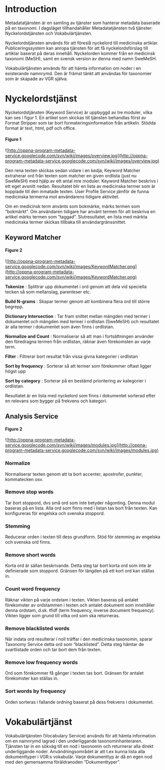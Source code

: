 # Introduction #

Metadatatjänsten är en samling av tjänster som hanterar metadata baserade på en taxonomi. I dagsläget tillhandahåller Metadatatjänsten två tjänster: Nyckelordstjänsten och Vokabulärtjänsten.

Nyckelordstjänsten används för att föreslå nyckelord till medicinska artiklar. Publiceringssystem kan anropa tjänsten för att få nyckelordsförslag till artiklar baserat på deras innehåll. Nyckelorden kommer från en medicinsk taxonomi (MeSH), samt en svensk version av denna med namn SweMeSH.

Vokabulärtjänsten används för att hämta information om noder i en existerande namnrymd. Den är främst tänkt att användas för taxonomier som är skapade av VGR själva.

# Nyckelordstjänst #

Nyckelordstjänsten (Keyword Service) är uppbyggd av tre moduler, vilka kan ses i figur 1. En artikel som skickas till tjänsten behandlas först av Format Stripper som tar bort formateringsinformation från artikeln. Stödda format är text, html, pdf och office.

#### Figure 1 ####
![http://oppna-program-metadata-service.googlecode.com/svn/wiki/images/overview.jpg](http://oppna-program-metadata-service.googlecode.com/svn/wiki/images/overview.jpg)

Den rena texten skickas sedan vidare i en kedja; Keyword Matcher extraherar ord från texten som matcher en given ordlista (just nu SweMeSH) med hjälp av ett antal inre moduler. Keyword Matcher beskrivs i ett eget avsnitt nedan. Resultatet blir en lista av medicinska termer som är kopplade till den inmatade texten. User Profile Service jämför de funna medicinska termerna mot användarens tidigare aktivitet.

Om en medicinsk term använts som bokmärke, märks termen som “bokmärkt”. Om användaren tidigare har använt termen för att beskriva en artikel märks termen som “taggad”. Slutresultatet, en lista med märkta medicinska termer skickas tillbaka till användargränssnittet.


## Keyword Matcher ##

#### Figure 2 ####
![http://oppna-program-metadata-service.googlecode.com/svn/wiki/images/KeywordMatcher.png](http://oppna-program-metadata-service.googlecode.com/svn/wiki/images/KeywordMatcher.png)

**Tokenize** : Splittrar upp dokumentet i ord genom att dela vid speciella tecken så som mellanslag, parenteser etc.

**Build N-grams** : Skapar termer genom att kombinera flera ord till större begrepp.

**Dictionary Intersection** : Tar fram snittet mellan mängden med termer i dokumentet och mängden med termer i ordlistan (SweMeSH) och resultatet är alla termer i dokumentet som även finns i ordlistan.

**Normalize and Count** : Normaliserar så att man i fortsättningen använder den föredragna termen från ordlistan, räknar även förekomsten av varje term.

**Filter** : Filtrerar bort resultat från vissa givna kategorier i ordlistan

**Sort by frequency** : Sorterar så att termer som förekommer oftast ligger högst upp

**Sort by category** : Sorterar på en bestämd prioritering av kategorier i ordlistan.

Resultatet är en lista med nyckelord som finns i dokumentet sorterad efter en relevans som bygger på frekvens och kategori.

## Analysis Service ##

#### Figure 2 ####
![http://oppna-program-metadata-service.googlecode.com/svn/wiki/images/modules.jpg](http://oppna-program-metadata-service.googlecode.com/svn/wiki/images/modules.jpg)

### Normalize ###

Normaliserar texten genom att ta bort accenter, apostrofer, punkter, kommatecken osv.

### Remove stop words ###

Tar bort stoppord, dvs små ord som inte betyder någonting. Denna modul baseras på en lista. Alla ord som finns med i listan tas bort från texten. Kan konfigureras för engelska och svenska stoppord.

### Stemming ###

Reducerar orden i texten till dess grundform. Stöd för stemming av engelska och svenska ord finns.

### Remove short words ###

Korta ord är sällan beskrivande. Detta steg tar bort korta ord som inte är definierade som stoppord. Gränsen för längden på ett kort ord kan ställas in.

### Count word frequency ###

Räknar vikten på varje ordstam i texten. Vikten baseras på antalet förekomster av ordstammen i texten och antalet dokument som innehåller denna ordstam, d.sk. tfidf (term frequency, inverse document frequency). Vikten ligger som grund till vilka ord som ska returneras.

### Remove blacklisted words ###

När indata ord resulterar i noll träffar i den medicinska taxonomin, sparar Taxonomy Service detta ord som “blacklisted”. Detta steg hämtar de svartlistade orden och tar bort dem från texten.

### Remove low frequency words ###

Ord som förekommer få gånger i texten tas bort. Gränsen för antalet förekomster kan ställas in.

### Sort words by frequency ###

Orden sorteras i fallande ordning baserat på dess frekvens i dokumentet.


# Vokabulärtjänst #

Vokabulärtjänsten (Vocabulary Service) används för att hämta information om en namnrymd lagrad i den underliggande taxonominhanteraren. Tjänsten tar in en sökväg till en nod i taxonomin och returnerar alla direkt underliggande noder. Användningsområdet är att t.ex kunna lista alla dokumenttyper i VGR:s vokabulär. Varje dokumenttyp är då en egen nod med den gemensamma föräldranoden ”Dokumenttyper”.